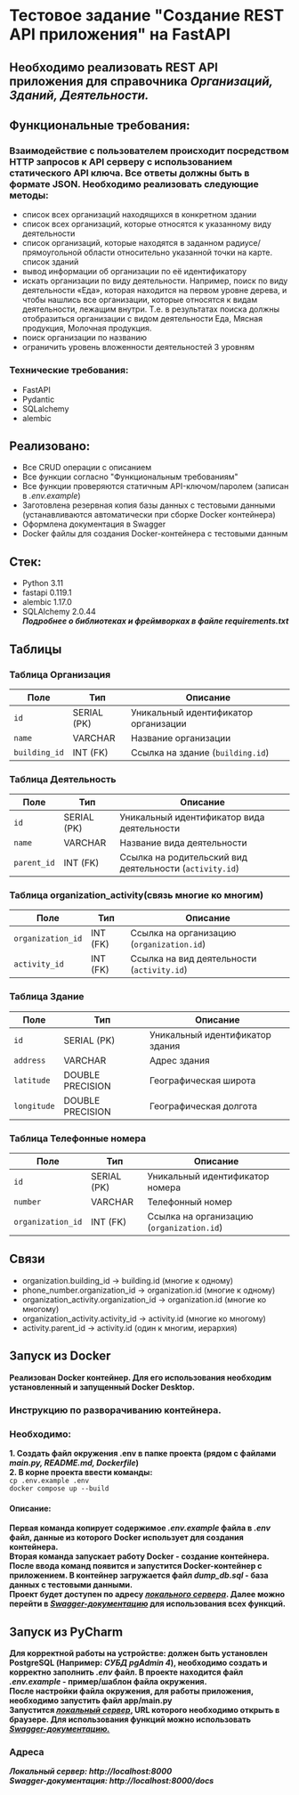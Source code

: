 # Тестовое задание "Создание REST API приложения" на FastAPI

## Необходимо реализовать REST API приложения для справочника *Организаций, Зданий, Деятельности.*

## Функциональные требования:
### Взаимодействие с пользователем происходит посредством HTTP запросов к API серверу с использованием статического API ключа. Все ответы должны быть в формате JSON.  Необходимо реализовать следующие методы:
- список всех организаций находящихся в конкретном здании
- список всех организаций, которые относятся к указанному виду деятельности
- список организаций, которые находятся в заданном радиусе/прямоугольной области относительно указанной точки на карте. список зданий
- вывод информации об организации по её идентификатору
- искать организации по виду деятельности. Например, поиск по виду деятельности «Еда», которая находится на первом уровне дерева, и чтобы нашлись все организации, которые относятся к видам деятельности, лежащим внутри. Т.е. в результатах поиска должны отобразиться организации с видом деятельности Еда, Мясная продукция, Молочная продукция.
- поиск организации по названию
- ограничить уровень вложенности деятельностей 3 уровням

### Технические требования:
- FastAPI
- Pydantic
- SQLalchemy
- alembic

## Реализовано:
- Все CRUD операции с описанием
- Все функции согласно "Функциональным требованиям"
- Все функции проверяются статичным API-ключом/паролем (записан в *.env.example*)
- Заготовлена резервная копия базы данных с тестовыми данными (устанавливаются автоматически при сборке Docker контейнера)
- Оформлена документация в Swagger
- Docker файлы для создания Docker-контейнера с тестовыми данным

## Стек:
- Python 3.11
- fastapi 0.119.1
- alembic 1.17.0
- SQLAlchemy 2.0.44  
***Подробнее о библиотеках и фреймворках в файле requirements.txt***

## Таблицы
### Таблица Организация 
| Поле          | Тип         | Описание                             |
| ------------- | ----------- | ------------------------------------ |
| `id`          | SERIAL (PK) | Уникальный идентификатор организации |
| `name`        | VARCHAR     | Название организации                 |
| `building_id` | INT (FK)    | Ссылка на здание (`building.id`)     |

### Таблица Деятельность
| Поле        | Тип         | Описание                                                |
| ----------- | ----------- | ------------------------------------------------------- |
| `id`        | SERIAL (PK) | Уникальный идентификатор вида деятельности              |
| `name`      | VARCHAR     | Название вида деятельности                              |
| `parent_id` | INT (FK)    | Ссылка на родительский вид деятельности (`activity.id`) |


### Таблица organization_activity(связь многие ко многим)
| Поле              | Тип      | Описание                                   |
| ----------------- | -------- | ------------------------------------------ |
| `organization_id` | INT (FK) | Ссылка на организацию (`organization.id`)  |
| `activity_id`     | INT (FK) | Ссылка на вид деятельности (`activity.id`) |


### Таблица Здание
| Поле        | Тип              | Описание                        |
| ----------- | ---------------- | ------------------------------- |
| `id`        | SERIAL (PK)      | Уникальный идентификатор здания |
| `address`   | VARCHAR          | Адрес здания                    |
| `latitude`  | DOUBLE PRECISION | Географическая широта           |
| `longitude` | DOUBLE PRECISION | Географическая долгота          |


### Таблица Телефонные номера
| Поле              | Тип         | Описание                                  |
| ----------------- | ----------- | ----------------------------------------- |
| `id`              | SERIAL (PK) | Уникальный идентификатор номера           |
| `number`          | VARCHAR     | Телефонный номер                          |
| `organization_id` | INT (FK)    | Ссылка на организацию (`organization.id`) |

## Связи
- organization.building_id → building.id (многие к одному)
- phone_number.organization_id → organization.id (многие к одному)
- organization_activity.organization_id → organization.id (многие ко многому)
- organization_activity.activity_id → activity.id (многие ко многому)
- activity.parent_id → activity.id (один к многим, иерархия)

## Запуск из Docker
**Реализован Docker контейнер. Для его использования необходим установленный и запущенный Docker Desktop.**  
### Инструкцию по разворачиванию контейнера. 
### Необходимо:  
**1. Создать файл окружения .env в папке проекта (рядом с файлами *main.py, README.md, Dockerfile*)**  
**2. В корне проекта ввести команды:**    
```cp .env.example .env```  
```docker compose up --build```    
#### Описание:
**Первая команда копирует содержимое *.env.example* файла в *.env* файл, данные из которого Docker использует для создания контейнера.**  
**Вторая команда запускает работу Docker - создание контейнера.**  
**После ввода команд появится и запустится Docker-контейнер с приложением. В контейнер загружается файл *dump_db.sql* - база данных с тестовыми данными.**  
**Проект будет доступен по адресу *[локального сервера](http://localhost:8000)*. Далее можно перейти в *[Swagger-документацию](http://localhost:8000/docs)* для использования всех функций.**  

## Запуск из PyCharm
**Для корректной работы на устройстве: должен быть установлен PostgreSQL (Например: *СУБД pgAdmin 4*), необходимо создать и корректно заполнить *.env* файл. В проекте находится файл *.env.example* - пример/шаблон файла окружения.**  
**После настройки файла окружения, для работы приложения, необходимо запустить файл app/main.py**  
**Запустится *[локальный сервер](http://localhost:8000)*, URL которого необходимо открыть в браузере. Для использования функций можно использовать *[Swagger-документацию.](http://localhost:8000/docs)***


### Адреса
***Локальный сервер: http://localhost:8000***  
***Swagger-документация: http://localhost:8000/docs***

